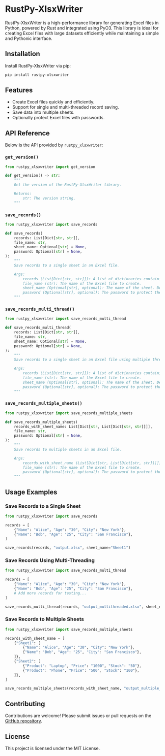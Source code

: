 # RustPy-XlsxWriter

RustPy-XlsxWriter is a high-performance library for generating Excel files in Python, powered by Rust and integrated using PyO3. This library is ideal for creating Excel files with large datasets efficiently while maintaining a simple and Pythonic interface.

## Installation

Install RustPy-XlsxWriter via pip:

```bash
pip install rustpy-xlsxwriter
```

## Features

- Create Excel files quickly and efficiently.
- Support for single and multi-threaded record saving.
- Save data into multiple sheets.
- Optionally protect Excel files with passwords.

## API Reference

Below is the API provided by `rustpy_xlsxwriter`:

### `get_version()`

```python
from rustpy_xlsxwriter import get_version

def get_version() -> str:
    """
    Get the version of the RustPy-XlsxWriter library.

    Returns:
        str: The version string.
    """
```

### `save_records()`

```python
from rustpy_xlsxwriter import save_records

def save_records(
    records: List[Dict[str, str]],
    file_name: str,
    sheet_name: Optional[str] = None,
    password: Optional[str] = None,
):
    """
    Save records to a single sheet in an Excel file.

    Args:
        records (List[Dict[str, str]]): A list of dictionaries containing data to save.
        file_name (str): The name of the Excel file to create.
        sheet_name (Optional[str], optional): The name of the sheet. Defaults to None.
        password (Optional[str], optional): The password to protect the file. Defaults to None.
    """
```

### `save_records_multi_thread()`

```python
from rustpy_xlsxwriter import save_records_multi_thread

def save_records_multi_thread(
    records: List[Dict[str, str]],
    file_name: str,
    sheet_name: Optional[str] = None,
    password: Optional[str] = None,
):
    """
    Save records to a single sheet in an Excel file using multiple threads.

    Args:
        records (List[Dict[str, str]]): A list of dictionaries containing data to save.
        file_name (str): The name of the Excel file to create.
        sheet_name (Optional[str], optional): The name of the sheet. Defaults to None.
        password (Optional[str], optional): The password to protect the file. Defaults to None.
    """
```

### `save_records_multiple_sheets()`

```python
from rustpy_xlsxwriter import save_records_multiple_sheets

def save_records_multiple_sheets(
    records_with_sheet_name: List[Dict[str, List[Dict[str, str]]]],
    file_name: str,
    password: Optional[str] = None,
):
    """
    Save records to multiple sheets in an Excel file.

    Args:
        records_with_sheet_name (List[Dict[str, List[Dict[str, str]]]]): A list of dictionaries with sheet names as keys and record lists as values.
        file_name (str): The name of the Excel file to create.
        password (Optional[str], optional): The password to protect the file. Defaults to None.
    """
```

## Usage Examples

### Save Records to a Single Sheet

```python
from rustpy_xlsxwriter import save_records

records = [
    {"Name": "Alice", "Age": "30", "City": "New York"},
    {"Name": "Bob", "Age": "25", "City": "San Francisco"},
]

save_records(records, "output.xlsx", sheet_name="Sheet1")
```

### Save Records Using Multi-Threading

```python
from rustpy_xlsxwriter import save_records_multi_thread

records = [
    {"Name": "Alice", "Age": "30", "City": "New York"},
    {"Name": "Bob", "Age": "25", "City": "San Francisco"},
    # Add more records for testing...
]

save_records_multi_thread(records, "output_multithreaded.xlsx", sheet_name="Sheet1")
```

### Save Records to Multiple Sheets

```python
from rustpy_xlsxwriter import save_records_multiple_sheets

records_with_sheet_name = [
    {"Sheet1": [
        {"Name": "Alice", "Age": "30", "City": "New York"},
        {"Name": "Bob", "Age": "25", "City": "San Francisco"},
    ]},
    {"Sheet2": [
        {"Product": "Laptop", "Price": "1000", "Stock": "50"},
        {"Product": "Phone", "Price": "500", "Stock": "100"},
    ]},
]

save_records_multiple_sheets(records_with_sheet_name, "output_multiple_sheets.xlsx")
```

## Contributing

Contributions are welcome! Please submit issues or pull requests on the [GitHub repository](https://github.com/your-repo/rustpy-xlsxwriter).

## License

This project is licensed under the MIT License.
